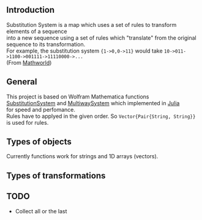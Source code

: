 ## Introduction
Substitution System is a map which uses a set of rules to transform elements of a sequence  
into a new sequence using a set of rules which "translate" from the original sequence to its transformation.   
For example, the substitution system `{1->0,0->11}` would take `10->011->1100->001111->11110000->...`  
(From [Mathworld](https://mathworld.wolfram.com/SubstitutionSystem.html))
## General 
This project is based on Wolfram Mathematica functions [SubstitutionSystem](https://reference.wolfram.com/language/ref/SubstitutionSystem.html) and [MultiwaySystem](https://resources.wolframcloud.com/FunctionRepository/resources/MultiwaySystem) which implemented in [Julia](https://julialang.org/)  
for speed and perfomance.  
Rules have to applyed in the given order. So `Vector{Pair{String, String}}` is used for rules.

## Types of objects
Currently functions work for strings and 1D arrays (vectors).
## Types of transformations
## TODO
- Collect all or the last

